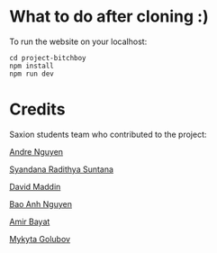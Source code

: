 # What to do after cloning :)

To run the website on your localhost:
  
  ```
  cd project-bitchboy
  npm install
  npm run dev
  ```



# Credits

Saxion students team who contributed to the project:

[Andre Nguyen](https://github.com/nguyentuannguyenan)

[Syandana Radithya Suntana](https://www.linkedin.com/in/syandana-suntana-4bb58727b/)

[David Maddin](https://www.linkedin.com/in/david-maddin-561999191/)

[Bao Anh Nguyen](https://www.linkedin.com/in/bao-anh-nguyen-2b931335a/)

[Amir Bayat](https://www.linkedin.com/in/amir-bayat-97775828b/?trk=contact-info)

[Mykyta Golubov](https://www.linkedin.com/in/mykyta-golubov-466051331/)
